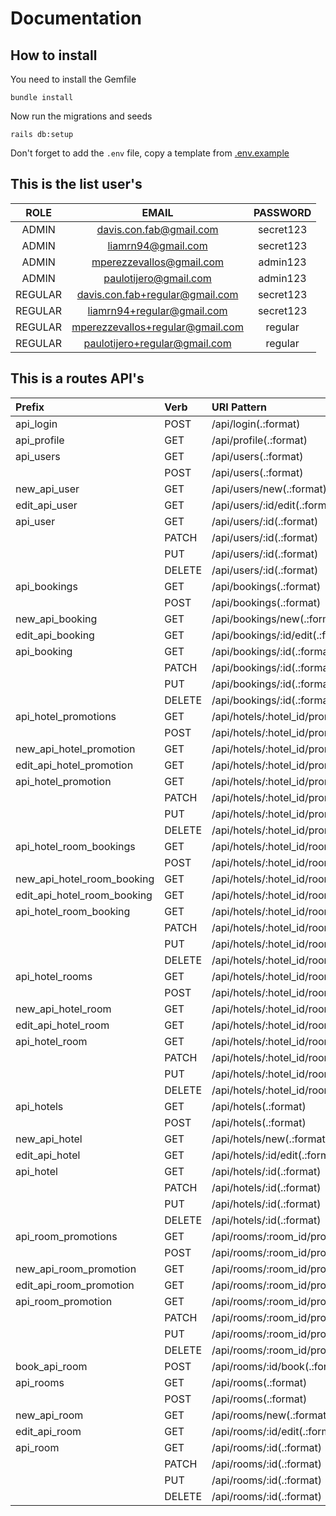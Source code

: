 # Documentation

## How to install

You need to install the Gemfile

```
bundle install
```

Now run the migrations and seeds

```
rails db:setup
```

Don't forget to add the `.env` file, copy a template from [.env.example](https://github.com/codeableorg/rails-booking-clon/blob/master/.env.example)

## This is the list user's

|  ROLE   |              EMAIL               | PASSWORD  |
| :-----: | :------------------------------: | :-------: |
|  ADMIN  |     davis.con.fab@gmail.com      | secret123 |
|  ADMIN  |        liamrn94@gmail.com        | secret123 |
|  ADMIN  |     mperezzevallos@gmail.com     | admin123  |
|  ADMIN  |      paulotijero@gmail.com       | admin123  |
| REGULAR | davis.con.fab+regular@gmail.com  | secret123 |
| REGULAR |    liamrn94+regular@gmail.com    | secret123 |
| REGULAR | mperezzevallos+regular@gmail.com |  regular  |
| REGULAR |  paulotijero+regular@gmail.com   |  regular  |

## This is a routes API's

| Prefix                      | Verb   | URI Pattern                                                      |
| :-------------------------- | :----- | :--------------------------------------------------------------- |
| api_login                   | POST   | /api/login(.:format)                                             |
| api_profile                 | GET    | /api/profile(.:format)                                           |
| api_users                   | GET    | /api/users(.:format)                                             |
|                             | POST   | /api/users(.:format)                                             |
| new_api_user                | GET    | /api/users/new(.:format)                                         |
| edit_api_user               | GET    | /api/users/:id/edit(.:format)                                    |
| api_user                    | GET    | /api/users/:id(.:format)                                         |
|                             | PATCH  | /api/users/:id(.:format)                                         |
|                             | PUT    | /api/users/:id(.:format)                                         |
|                             | DELETE | /api/users/:id(.:format)                                         |
| api_bookings                | GET    | /api/bookings(.:format)                                          |
|                             | POST   | /api/bookings(.:format)                                          |
| new_api_booking             | GET    | /api/bookings/new(.:format)                                      |
| edit_api_booking            | GET    | /api/bookings/:id/edit(.:format)                                 |
| api_booking                 | GET    | /api/bookings/:id(.:format)                                      |
|                             | PATCH  | /api/bookings/:id(.:format)                                      |
|                             | PUT    | /api/bookings/:id(.:format)                                      |
|                             | DELETE | /api/bookings/:id(.:format)                                      |
| api_hotel_promotions        | GET    | /api/hotels/:hotel_id/promotions(.:format)                       |
|                             | POST   | /api/hotels/:hotel_id/promotions(.:format)                       |
| new_api_hotel_promotion     | GET    | /api/hotels/:hotel_id/promotions/new(.:format)                   |
| edit_api_hotel_promotion    | GET    | /api/hotels/:hotel_id/promotions/:id/edit(.:format)              |
| api_hotel_promotion         | GET    | /api/hotels/:hotel_id/promotions/:id(.:format)                   |
|                             | PATCH  | /api/hotels/:hotel_id/promotions/:id(.:format)                   |
|                             | PUT    | /api/hotels/:hotel_id/promotions/:id(.:format)                   |
|                             | DELETE | /api/hotels/:hotel_id/promotions/:id(.:format)                   |
| api_hotel_room_bookings     | GET    | /api/hotels/:hotel_id/rooms/:room_id/bookings(.:format)          |
|                             | POST   | /api/hotels/:hotel_id/rooms/:room_id/bookings(.:format)          |
| new_api_hotel_room_booking  | GET    | /api/hotels/:hotel_id/rooms/:room_id/bookings/new(.:format)      |
| edit_api_hotel_room_booking | GET    | /api/hotels/:hotel_id/rooms/:room_id/bookings/:id/edit(.:format) |
| api_hotel_room_booking      | GET    | /api/hotels/:hotel_id/rooms/:room_id/bookings/:id(.:format)      |
|                             | PATCH  | /api/hotels/:hotel_id/rooms/:room_id/bookings/:id(.:format)      |
|                             | PUT    | /api/hotels/:hotel_id/rooms/:room_id/bookings/:id(.:format)      |
|                             | DELETE | /api/hotels/:hotel_id/rooms/:room_id/bookings/:id(.:format)      |
| api_hotel_rooms             | GET    | /api/hotels/:hotel_id/rooms(.:format)                            |
|                             | POST   | /api/hotels/:hotel_id/rooms(.:format)                            |
| new_api_hotel_room          | GET    | /api/hotels/:hotel_id/rooms/new(.:format)                        |
| edit_api_hotel_room         | GET    | /api/hotels/:hotel_id/rooms/:id/edit(.:format)                   |
| api_hotel_room              | GET    | /api/hotels/:hotel_id/rooms/:id(.:format)                        |
|                             | PATCH  | /api/hotels/:hotel_id/rooms/:id(.:format)                        |
|                             | PUT    | /api/hotels/:hotel_id/rooms/:id(.:format)                        |
|                             | DELETE | /api/hotels/:hotel_id/rooms/:id(.:format)                        |
| api_hotels                  | GET    | /api/hotels(.:format)                                            |
|                             | POST   | /api/hotels(.:format)                                            |
| new_api_hotel               | GET    | /api/hotels/new(.:format)                                        |
| edit_api_hotel              | GET    | /api/hotels/:id/edit(.:format)                                   |
| api_hotel                   | GET    | /api/hotels/:id(.:format)                                        |
|                             | PATCH  | /api/hotels/:id(.:format)                                        |
|                             | PUT    | /api/hotels/:id(.:format)                                        |
|                             | DELETE | /api/hotels/:id(.:format)                                        |
| api_room_promotions         | GET    | /api/rooms/:room_id/promotions(.:format)                         |
|                             | POST   | /api/rooms/:room_id/promotions(.:format)                         |
| new_api_room_promotion      | GET    | /api/rooms/:room_id/promotions/new(.:format)                     |
| edit_api_room_promotion     | GET    | /api/rooms/:room_id/promotions/:id/edit(.:format)                |
| api_room_promotion          | GET    | /api/rooms/:room_id/promotions/:id(.:format)                     |
|                             | PATCH  | /api/rooms/:room_id/promotions/:id(.:format)                     |
|                             | PUT    | /api/rooms/:room_id/promotions/:id(.:format)                     |
|                             | DELETE | /api/rooms/:room_id/promotions/:id(.:format)                     |
| book_api_room               | POST   | /api/rooms/:id/book(.:format)                                    |
| api_rooms                   | GET    | /api/rooms(.:format)                                             |
|                             | POST   | /api/rooms(.:format)                                             |
| new_api_room                | GET    | /api/rooms/new(.:format)                                         |
| edit_api_room               | GET    | /api/rooms/:id/edit(.:format)                                    |
| api_room                    | GET    | /api/rooms/:id(.:format)                                         |
|                             | PATCH  | /api/rooms/:id(.:format)                                         |
|                             | PUT    | /api/rooms/:id(.:format)                                         |
|                             | DELETE | /api/rooms/:id(.:format)                                         |
